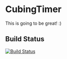 # CubingTimer

This is going to be great! :)

## Build Status
[![Build Status](https://travis-ci.org/Alexandros31/CubingTimer.svg?branch=master)](https://travis-ci.org/Alexandros31/CubingTimer)
